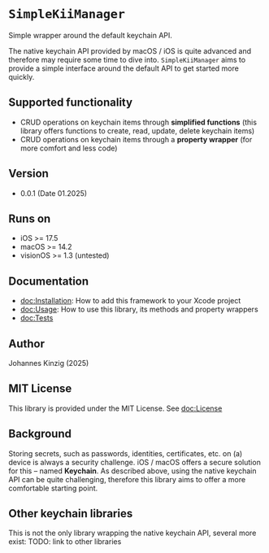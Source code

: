 # ``SimpleKiiManager``
Simple wrapper around the default keychain API.

The native keychain API provided by macOS / iOS is quite advanced and therefore may require some time to dive into. ``SimpleKiiManager`` aims to provide a simple interface around the default API to get started more quickly.

## Supported functionality
* CRUD operations on keychain items through **simplified functions** (this library offers functions to create, read, update, delete keychain items)
* CRUD operations on keychain items through a **property wrapper** (for more comfort and less code)

## Version
* 0.0.1 (Date 01.2025)

## Runs on
* iOS >= 17.5
* macOS >= 14.2
* visionOS >= 1.3 (untested)

## Documentation
* <doc:Installation>: How to add this framework to your Xcode project
* <doc:Usage>: How to use this library, its methods and property wrappers
* <doc:Tests>

## Author
Johannes Kinzig (2025)

## MIT License
This library is provided under the MIT License. See <doc:License>

## Background
Storing secrets, such as passwords, identities, certificates, etc. on (a) device is always a security challenge. iOS / macOS offers a secure solution for this – named **Keychain**.
As described above, using the native keychain API can be quite challenging, therefore this library aims to offer a more comfortable starting point.

## Other keychain libraries
This is not the only library wrapping the native keychain API, several more exist:
TODO: link to other libraries
